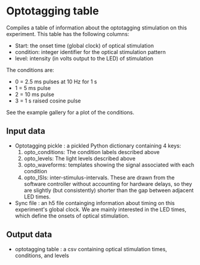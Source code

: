 Optotagging table
=================

Compiles a table of information about the optotagging stimulation on this experiment. This table has the following columns:
- Start: the onset time (global clock) of optical stimulation
- condition: integer identifier for the optical stimulation pattern
- level: intensity (in volts output to the LED) of stimulation

The conditions are:
- 0 = 2.5 ms pulses at 10 Hz for 1 s
- 1 = 5 ms pulse
- 2 = 10 ms pulse
- 3 = 1 s raised cosine pulse

See the example gallery for a plot of the conditions.


Input data
----------
- Optotagging pickle : a pickled Python dictionary containing 4 keys:
    1. opto_conditions: The condition labels described above
    2. opto_levels: The light levels described above
    3. opto_waveforms: templates showing the signal associated with each condition
    4. opto_ISIs: inter-stimulus-intervals. These are drawn from the software controller without accounting for hardware delays, so they are slightly (but consistently) shorter than the gap between adjacent LED times.
- Sync file : an h5 file containging information about timing on this experiment's global clock. We are mainly interested in the LED times, which define the onsets of optical stimulation.


Output data
-----------
- optotagging table : a csv containing optical stimulation times, conditions, and levels